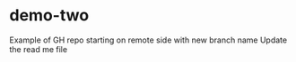 # demo-two
Example of GH repo starting on remote side with new branch name
Update the read me file

